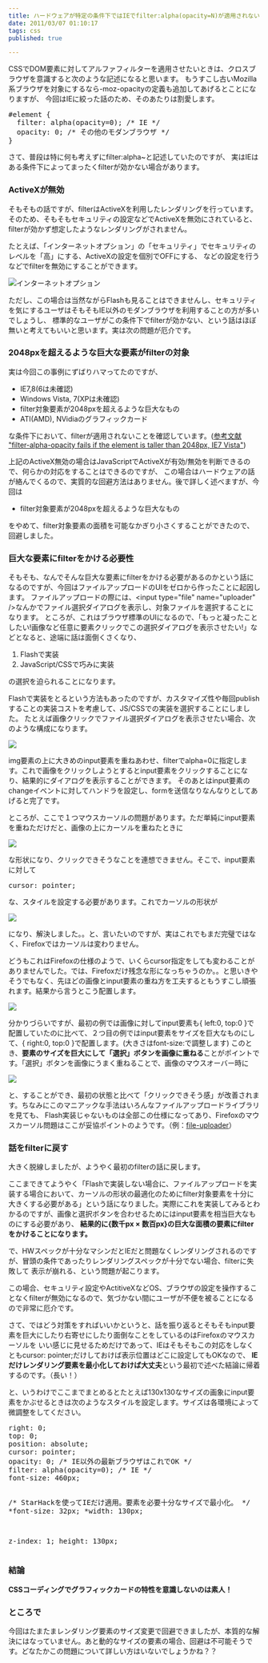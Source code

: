 ```yaml
---
title: ハードウェアが特定の条件下ではIEでfilter:alpha(opacity=N)が適用されない
date: 2011/03/07 01:10:17
tags: css
published: true

---
```


 <p>CSSでDOM要素に対してアルファフィルターを適用させたいときは、クロスブラウザを意識すると次のような記述になると思います。
   もうすこし古いMozilla系ブラウザを対象にするなら-moz-opacityの定義も追加してあげるとことになりますが、
   今回はIEに絞った話のため、そのあたりは割愛します。
 </p>

 <p><pre>
#element {
  filter: alpha(opacity=0); /* IE */
  opacity: 0; /* その他のモダンブラウザ */
}
</pre></p>

 <p>さて、普段は特に何も考えずにfilter:alpha~と記述していたのですが、
   実はIEはある条件下によってまったくfilterが効かない場合があります。</p>

 <h3>ActiveXが無効</h3>
 <p>そもそもの話ですが、filterはActiveXを利用したレンダリングを行っています。
   そのため、そもそもセキュリティの設定などでActiveXを無効にされていると、filterが効かず想定したようなレンダリングがされません。</p>
 <p>たとえば、「インターネットオプション」の「セキュリティ」でセキュリティのレベルを「高」にする、ActiveXの設定を個別でOFFにする、
   などの設定を行うなどでfilterを無効にすることができます。</p>
 <p><img src="http://gyazo.com/80fed404c3f6f7a032f5fe69b9a37941.png" alt="インターネットオプション" /></p>

 <p>ただし、この場合は当然ながらFlashも見ることはできませんし、セキュリティを気にするユーザはそもそもIE以外のモダンブラウザを利用することの方が多いでしょうし、
標準的なユーザがこの条件下でfilterが効かない、という話はほぼ無いと考えてもいいと思います。実は次の問題が厄介です。</p>

 <h3>2048pxを超えるような巨大な要素がfilterの対象</h3>
 <p>実は今回この事例にずばりハマってたのですが、</p>
<p>
 <ul>
   <li>IE7,8(6は未確認)</li>
   <li>Windows Vista, 7(XPは未確認)</li>
   <li>filter対象要素が2048pxを超えるような巨大なもの</li>
   <li>ATI(AMD), NVidiaのグラフィックカード</li>
</ul></p>
 <p>な条件下において、filterが適用されないことを確認しています。(<a href="http://social.msdn.microsoft.com/forums/en-US/iewebdevelopment/thread/29d0b0e7-4326-4b3e-823c-51420d4cf253/" target="_blank">参考文献 "filter-alpha-opacity fails if the element is taller than 2048px, IE7 Vista"</a>)</p>

 <p>上記のActiveX無効の場合はJavaScriptでActiveXが有効/無効を判断できるので、何らかの対応をすることはできるのですが、
   この場合はハードウェアの話が絡んでくるので、実質的な回避方法はありません。後で詳しく述べますが、今回は</p>
 <p>
   <ul>
	 <li>filter対象要素が2048pxを超えるような巨大なもの</li>
   </ul>
 </p>

 <p>をやめて、filter対象要素の面積を可能なかぎり小さくすることができたので、回避しました。</p>

 <h3>巨大な要素にfilterをかける必要性</h3>
 <p>そもそも、なんでそんな巨大な要素にfilterをかける必要があるのかという話になるのですが、今回はファイルアップロードのUIをゼロから作ったことに起因します。
   ファイルアップロードの際には、&lt;input type="file" name="uploader" /&gt;なんかでファイル選択ダイアログを表示し、対象ファイルを選択することになります。
   ところが、これはブラウザ標準のUIになるので、「もっと凝ったことしたい!画像など任意に要素クリックでこの選択ダイアログを表示させたい!」などとなると、途端に話は面倒くさくなり、</p>
 <p>
   <ol>
	 <li>Flashで実装</li>
	 <li>JavaScript/CSSで巧みに実装</li>
   </ol>
 </p>

 <p>の選択を迫られることになります。</p>

 <p>Flashで実装をとるという方法もあったのですが、カスタマイズ性や毎回publishすることの実装コストを考慮して、JS/CSSでの実装を選択することにしました。
   たとえば画像クリックでファイル選択ダイアログを表示させたい場合、次のような構成になります。</p>
 <p><img src="http://blog.katsuma.tv/images/upload-1.png?v1" /></p>
 <p>img要素の上に大きめのinput要素を重ねあわせ、filterでalpha=0に指定します。これで画像をクリックしようとするとinput要素をクリックすることになり、結果的にダイアログを表示することができます。
   そのあとはinput要素のchangeイベントに対してハンドラを設定し、formを送信なりなんなりとしてあげると完了です。</p>

 <p>ところが、ここで１つマウスカーソルの問題があります。ただ単純にinput要素を重ねただけだと、画像の上にカーソルを重ねたときに</p>
 <p><img src="http://gyazo.com/951cce6610efa70467ca700dfc8ce4d0.png" /></p>
 <p>な形状になり、クリックできそうなことを連想できません。そこで、input要素に対して</p>
 <p><pre>
cursor: pointer;
</pre></p>
 <p>な、スタイルを設定する必要があります。これでカーソルの形状が</p>
 <p><img src="http://gyazo.com/b70fc947973eff8acbbe5de331574b37.png" /></p>
 <p>になり、解決しました。。と、言いたいのですが、実はこれでもまだ完璧ではなく、Firefoxではカーソルは変わりません。</p>
 <p>どうもこれはFirefoxの仕様のようで、いくらcursor指定をしても変わることがありませんでした。では、Firefoxだけ残念な形になっちゃうのか。。と思いきやそうでもなく、先ほどの画像とinput要素の重ね方を工夫するともうすこし頑張れます。結果から言うとこう配置します。</p>

 <p><img src="http://blog.katsuma.tv/images/upload-2.png?v2" /></p>
 <p>分かりづらいですが、最初の例では画像に対してinput要素も{ left:0, top:0 }で配置していたのに比べて、２つ目の例ではinput要素をサイズを巨大なものにして、{ right:0, top:0 }で配置します。(大きさはfont-size:で調整します)
   このとき、<strong>要素のサイズを巨大にして「選択」ボタンを画像に重ねる</strong>ことがポイントです。「選択」ボタンを画像にうまく重ねることで、画像のマウスオーバー時に</p>
 <p><img src="http://gyazo.com/1a11e1ef315d505d5d92e5f354e72a1c.png" /></p>
 <p>と、することができ、最初の状態と比べて「クリックできそう感」が改善されます。ちなみにこのマニアックな手法はいろんなファイルアップロードライブラリを見ても、
Flash実装じゃないものは全部この仕様になってあり、Firefoxのマウスカーソル問題はここが妥協ポイントのようです。（例：<a href="https://github.com/valums/file-uploader">file-uploader</a>）</p>

 <h3>話をfilterに戻す</h3>
 <p>大きく脱線しましたが、ようやく最初のfilterの話に戻します。</p>
 <p>ここまできてようやく「Flashで実装しない場合に、ファイルアップロードを実装する場合において、カーソルの形状の最適化のためにfilter対象要素を十分に大きくする必要がある」という話になりました。実際にこれを実装してみるとわかるのですが、画像と選択ボタンを合わせるためにはinput要素を相当巨大なものにする必要があり、
   <strong>結果的に{数千px × 数百px}の巨大な面積の要素にfilterをかけることになります。</strong></p>

<p>
で、HWスペックが十分なマシンだとIEだと問題なくレンダリングされるのですが、冒頭の条件であったりレンダリングスペックが十分でない場合、filterに失敗して
表示が崩れる、という問題が起こります。

この場合、セキュリティ設定やActitiveXなどOS、ブラウザの設定を操作することなくfilterが無効になるので、気づかない間にユーザが不便を被ることになるので非常に厄介です。</p>

 <p>さて、ではどう対策をすればいいかというと、話を振り返るとそもそもinput要素を巨大にしたり右寄せにしたり面倒なことをしているのはFirefoxのマウスカーソルを
   いい感じに見せるためだけであって、IEはそもそもこの対応をしなくともcursor: pointer;だけしておけば表示位置はどこに設定してもOKなので、
<strong>IEだけレンダリング要素を最小化しておけば大丈夫</strong>という最初で述べた結論に帰着するのです。（長い！）</p>

<p>と、いうわけでここまでまとめるとたとえば130x130なサイズの画象にinput要素をかぶせるときは次のようなスタイルを設定します。サイズは各環境によって微調整をしてください。</p>

 <p><pre>
right: 0;
top: 0;
position: absolute;
cursor: pointer;
opacity: 0; /* IE以外の最新ブラウザはこれでOK */
filter: alpha(opacity=0); /* IE */
font-size: 460px;

/* StarHackを使ってIEだけ適用。要素を必要十分なサイズで最小化。 */
*font-size: 32px;
*width: 130px;

z-index: 1;
height: 130px;
</pre></p>

 <h3>結論</h3>
 <p><strong>CSSコーディングでグラフィックカードの特性を意識しないのは素人！</strong></p>

<h3>ところで</h3>
<p>今回はたまたまレンダリング要素のサイズ変更で回避できましたが、本質的な解決にはなっていません。あと動的なサイズの要素の場合、回避は不可能そうです。どなたかこの問題について詳しい方はいないでしょうかね？？</p>


